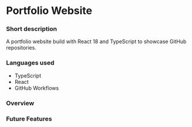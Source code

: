 # Portfolio Website

### Short description

A portfolio website build with React 18 and TypeScript to showcase GitHub repositories.

### Languages used

- TypeScript
- React
- GitHub Workflows

### Overview



### Future Features

